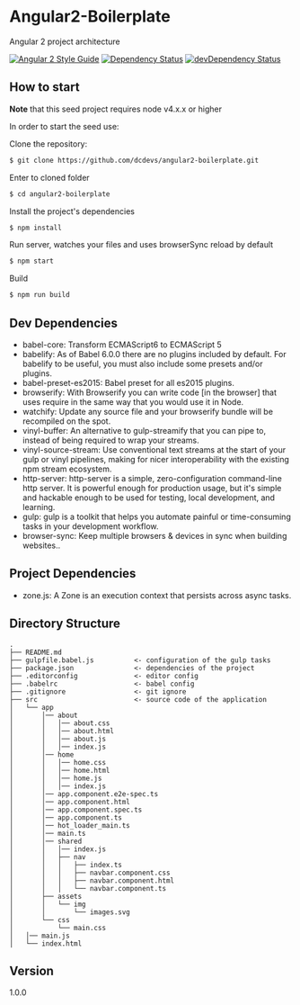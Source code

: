 # Angular2-Boilerplate

Angular 2 project architecture

[![Angular 2 Style Guide](https://mgechev.github.io/angular2-style-guide/images/badge.svg)](https://angular.io/styleguide)
[![Dependency Status](https://david-dm.org/dcdevs/angular2-boilerplate.svg)](https://david-dm.org/dcdevs/angular2-boilerplate)
[![devDependency Status](https://david-dm.org/dcdevs/angular2-boilerplate/dev-status.svg)](https://david-dm.org/dcdevs/angular2-boilerplate#info=devDependencies)

## How to start

**Note** that this seed project requires node v4.x.x or higher

In order to start the seed use:

Clone the repository:
```sh
$ git clone https://github.com/dcdevs/angular2-boilerplate.git
```
Enter to cloned folder
```sh
$ cd angular2-boilerplate
```
Install the project's dependencies
```sh
$ npm install
```
Run server, watches your files and uses browserSync reload by default
```sh
$ npm start
```
Build
```sh
$ npm run build
```

## Dev Dependencies

* babel-core: Transform ECMAScript6 to ECMAScript 5
* babelify: As of Babel 6.0.0 there are no plugins included by default. For babelify to be useful, you must also include some presets and/or plugins.
* babel-preset-es2015: Babel preset for all es2015 plugins.
* browserify: With Browserify you can write code [in the browser] that uses require in the same way that you would use it in Node.
* watchify: Update any source file and your browserify bundle will be recompiled on the spot.
* vinyl-buffer: An alternative to gulp-streamify that you can pipe to, instead of being required to wrap your streams.
* vinyl-source-stream: Use conventional text streams at the start of your gulp or vinyl pipelines, making for nicer interoperability with the existing npm stream ecosystem.
* http-server: http-server is a simple, zero-configuration command-line http server. It is powerful enough for production usage, but it's simple and hackable enough to be used for testing, local development, and learning.
* gulp: gulp is a toolkit that helps you automate painful or time-consuming tasks in your development workflow.
* browser-sync: Keep multiple browsers & devices in sync when building websites..

## Project Dependencies

* zone.js: A Zone is an execution context that persists across async tasks.

## Directory Structure

```
.
├── README.md
├── gulpfile.babel.js          <- configuration of the gulp tasks
├── package.json               <- dependencies of the project
├── .editorconfig              <- editor config
├── .babelrc                   <- babel config
├── .gitignore                 <- git ignore
├── src                        <- source code of the application
│   └── app
│       │── about
│       │   │── about.css
│       │   │── about.html
│       │   │── about.js
│       │   │── index.js
│       │── home
│       │   │── home.css
│       │   │── home.html
│       │   │── home.js
│       │   │── index.js
│       │── app.component.e2e-spec.ts
│       │── app.component.html
│       │── app.component.spec.ts
│       │── app.component.ts
│       │── hot_loader_main.ts
│       │── main.ts
│       │── shared
│       │   │── index.js
│       │   ├── nav
│       │   │   ├── index.ts
│       │   │   ├── navbar.component.css
│       │   │   ├── navbar.component.html
│       │   │   └── navbar.component.ts
│       ├── assets
│       │   └── img
│       │       └── images.svg
│       └── css
│           └── main.css
│   │── main.js
│   └── index.html
```

## Version

1.0.0
